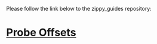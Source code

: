 <!--
 Copyright (C) 2022 Chris Laprade (chris@rootiest.com)

 This file is part of zippy_config.

 zippy_config is free software: you can redistribute it and/or modify
 it under the terms of the GNU General Public License as published by
 the Free Software Foundation, either version 3 of the License, or
 (at your option) any later version.

 zippy_config is distributed in the hope that it will be useful,
 but WITHOUT ANY WARRANTY; without even the implied warranty of
 MERCHANTABILITY or FITNESS FOR A PARTICULAR PURPOSE.  See the
 GNU General Public License for more details.

 You should have received a copy of the GNU General Public License
 along with zippy_config.  If not, see <http://www.gnu.org/licenses/>.
-->

Please follow the link below to the zippy_guides repository:

# [Probe Offsets](https://github.com/rootiest/zippy_guides/blob/main/GUIDE-probe.md)
